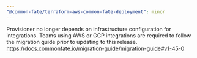 ```yaml
---
"@common-fate/terraform-aws-common-fate-deployment": minor
---
```


Provisioner no longer depends on infrastructure configuration for integrations.
Teams using AWS or GCP integrations are required to follow the migration guide prior to updating to this release.
https://docs.commonfate.io/migration-guide/migration-guide#v1-45-0
